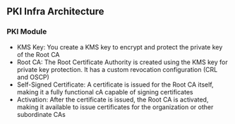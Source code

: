 
## PKI Infra Architecture
### PKI Module
- KMS Key: You create a KMS key to encrypt and protect the private key of the Root CA
- Root CA: The Root Certificate Authority is created using the KMS key for private key protection. It has a custom revocation configuration (CRL and OSCP)
- Self-Signed Certificate: A certificate is issued for the Root CA itself, making it a fully functional cA capable of signing certificates
- Activation: After the certificate is issued, the Root CA is activated, making it available to issue certificates for the organization or other subordinate CAs